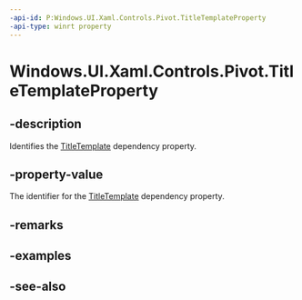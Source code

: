 ```yaml
---
-api-id: P:Windows.UI.Xaml.Controls.Pivot.TitleTemplateProperty
-api-type: winrt property
---
```


<!-- Property syntax
public Windows.UI.Xaml.DependencyProperty TitleTemplateProperty { get; }
-->

# Windows.UI.Xaml.Controls.Pivot.TitleTemplateProperty

## -description
Identifies the [TitleTemplate](pivot_titletemplate.md) dependency property.



## -property-value
The identifier for the [TitleTemplate](pivot_titletemplate.md) dependency property.

## -remarks

## -examples

## -see-also
